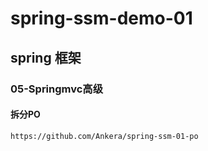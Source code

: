 # spring-ssm-demo-01

## spring 框架

### 05-Springmvc高级

#### 拆分PO
```text
https://github.com/Ankera/spring-ssm-01-po
```
